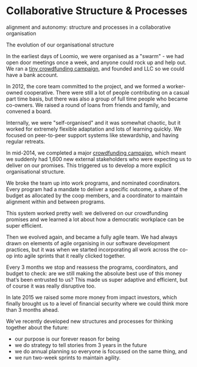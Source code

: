 # Collaborative Structure & Processes
alignment and autonomy: structure and processes in a collaborative organisation

The evolution of our organisational structure

In the earliest days of Loomio, we were organised as a "swarm" - we had open door meetings once a week, and anyone could rock up and help out. We ran a [tiny crowdfunding campaign](https://www.pledgeme.co.nz/projects/166-loomio), and founded and LLC so we could have a bank account. 

In 2012, the core team committed to the project, and we formed a worker-owned cooperative. There were still a lot of people contributing on a casual part time basis, but there was also a group of full time people who became co-owners. We raised a round of loans from friends and family, and convened a board. 

Internally, we were "self-organised" and it was somewhat chaotic, but it worked for extremely flexible adaptation and lots of learning quickly. We focused on peer-to-peer support systems like stewardship, and having regular retreats.

In mid-2014, we completed a major [crowdfunding campaign](https://www.loomio.org/crowdfunding_celebration), which meant we suddenly had 1,600 new external stakeholders who were expecting us to deliver on our promises. This triggered us to develop a more explicit organisational structure.

We broke the team up into work programs, and nominated coordinators. Every program had a mandate to deliver a specific outcome, a share of the budget as allocated by the coop members, and a coordinator to maintain alignment within and between programs. 

This system worked pretty well: we delivered on our crowdfunding promises and we learned a lot about how a democratic workplace can be super efficient. 

Then we evolved again, and became a fully agile team. We had always drawn on elements of agile organising in our software development practices, but it was when we started incorporating all work across the co-op into agile sprints that it really clicked together.

Every 3 months we stop and reassess the programs, coordinators, and budget to check: are we still making the absolute best use of this money that’s been entrusted to us? This made us super adaptive and efficient, but of course it was really disruptive too.

In late 2015 we raised some more money from impact investors, which finally brought us to a level of financial security where we could think more than 3 months ahead. 

We’ve recently developed new structures and processes for thinking together about the future:

* our purpose is our forever reason for being
* we do strategy to tell stories from 3 years in the future
* we do annual planning so everyone is focussed on the same thing, and
* we run two-week sprints to maintain agility.

